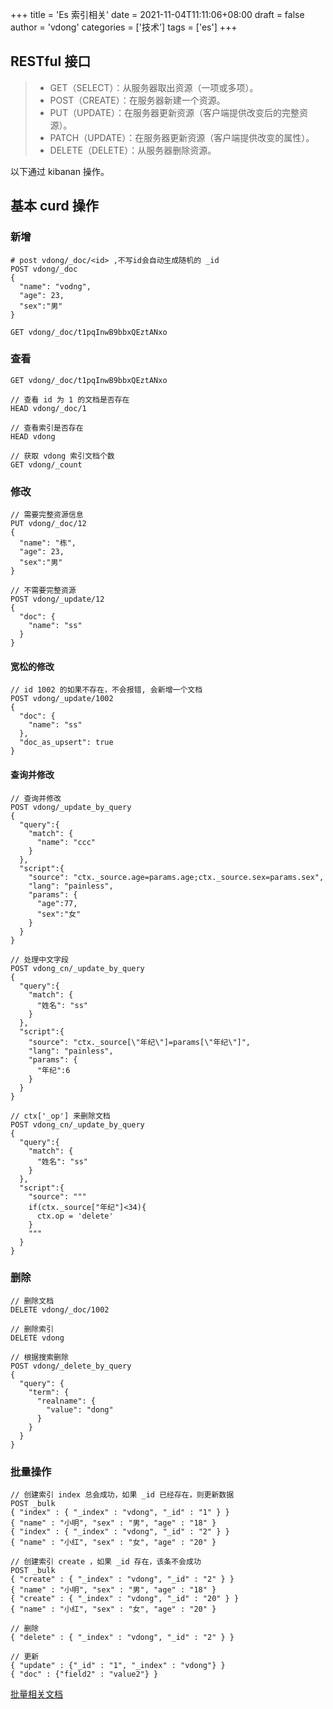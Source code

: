 +++
title = 'Es 索引相关'
date = 2021-11-04T11:11:06+08:00
draft = false
author = 'vdong'
categories = ['技术']
tags = ['es']
+++

##  RESTful 接口

> - GET（SELECT）：从服务器取出资源（一项或多项）。
> - POST（CREATE）：在服务器新建一个资源。
> - PUT（UPDATE）：在服务器更新资源（客户端提供改变后的完整资源）。
> - PATCH（UPDATE）：在服务器更新资源（客户端提供改变的属性）。
> - DELETE（DELETE）：从服务器删除资源。

以下通过 kibanan 操作。

## 基本 curd 操作

### 新增

```
# post vdong/_doc/<id> ,不写id会自动生成随机的 _id
POST vdong/_doc
{
  "name": "vodng",
  "age": 23,
  "sex":"男"
}

GET vdong/_doc/t1pqInwB9bbxQEztANxo
```

### 查看

```
GET vdong/_doc/t1pqInwB9bbxQEztANxo 

// 查看 id 为 1 的文档是否存在 
HEAD vdong/_doc/1

// 查看索引是否存在
HEAD vdong

// 获取 vdong 索引文档个数
GET vdong/_count
```

### 修改

```
// 需要完整资源信息
PUT vdong/_doc/12
{
  "name": "栋",
  "age": 23,
  "sex":"男"
}

// 不需要完整资源
POST vdong/_update/12
{
  "doc": {
    "name": "ss"
  }
}
```

#### 宽松的修改

```
// id 1002 的如果不存在，不会报错, 会新增一个文档
POST vdong/_update/1002
{
  "doc": {
    "name": "ss"
  },
  "doc_as_upsert": true
}
```

#### 查询并修改

```
// 查询并修改
POST vdong/_update_by_query
{
  "query":{
    "match": {
      "name": "ccc"
    }
  },
  "script":{
    "source": "ctx._source.age=params.age;ctx._source.sex=params.sex",
    "lang": "painless",
    "params": {
      "age":77,
      "sex":"女"
    }
  }
}

// 处理中文字段
POST vdong_cn/_update_by_query
{
  "query":{
    "match": {
      "姓名": "ss"
    }
  },
  "script":{
    "source": "ctx._source[\"年纪\"]=params[\"年纪\"]",
    "lang": "painless",
    "params": {
      "年纪":6
    }
  }
}

// ctx['_op'] 来删除文档
POST vdong_cn/_update_by_query
{
  "query":{
    "match": {
      "姓名": "ss"
    }
  },
  "script":{
    "source": """
    if(ctx._source["年纪"]<34){
      ctx.op = 'delete'
    }
    """
  }
}
```

### 删除

``` 
// 删除文档
DELETE vdong/_doc/1002

// 删除索引
DELETE vdong

// 根据搜索删除
POST vdong/_delete_by_query
{
  "query": {
    "term": {
      "realname": {
        "value": "dong"
      }
    }
  }
}
```

### 批量操作

```
// 创建索引 index 总会成功，如果 _id 已经存在，则更新数据
POST _bulk
{ "index" : { "_index" : "vdong", "_id" : "1" } }
{ "name" : "小明", "sex" : "男", "age" : "18" }
{ "index" : { "_index" : "vdong", "_id" : "2" } }
{ "name" : "小红", "sex" : "女", "age" : "20" }

// 创建索引 create ，如果 _id 存在，该条不会成功
POST _bulk
{ "create" : { "_index" : "vdong", "_id" : "2" } }
{ "name" : "小明", "sex" : "男", "age" : "18" }
{ "create" : { "_index" : "vdong", "_id" : "20" } }
{ "name" : "小红", "sex" : "女", "age" : "20" }

// 删除
{ "delete" : { "_index" : "vdong", "_id" : "2" } }

// 更新
{ "update" : {"_id" : "1", "_index" : "vdong"} }
{ "doc" : {"field2" : "value2"} }
```

[批量相关文档](https://www.elastic.co/guide/en/elasticsearch/reference/current/docs-bulk.html)
